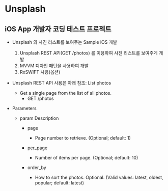 # Unsplash

## iOS App 개발자 코딩 테스트 프로젝트

* Unsplash 의 사진 리스트를 보여주는 Sample iOS 개발
  1. Unsplash REST API(GET /photos) 를 이용하여 사진 리스트를 보여주게 개발
  2. MVVM 디자인 패턴을 사용하여 개발
  3. RxSWIFT 사용(옵션)

* Unsplash REST API 사용은 아래 참조: List photos
  * Get a single page from the list of all photos.
    * GET /photos

* Parameters
  * param Description
            
    * page
      * Page number to retrieve. (Optional; default: 1)
      
    * per_page
      * Number of items per page. (Optional; default: 10)
      
    * order_by
      * How to sort the photos. Optional. (Valid values: ​latest​, ​oldest​, p​ opular​; default: ​latest​)
